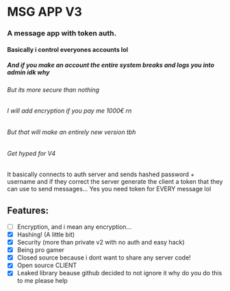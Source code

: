 # MSG APP V3
### A message app with token auth.
#### Basically i control everyones accounts lol
##### And if you make an account the entire system breaks and logs you into admin idk why
###### But its more secure than nothing
###### I will add encryption if you pay me 1000€ rn
###### But that will make an entirely new version tbh
###### Get hyped for V4

It basically connects to auth server and sends hashed password + username and if they correct the server generate the client a token that they can use to send messages... Yes you need token for EVERY message lol

## Features:

- [ ] Encryption, and i mean any encryption...
- [X] Hashing! (A little bit)
- [X] Security (more than private v2 with no auth and easy hack)
- [X] Being pro gamer
- [X] Closed source because i dont want to share any server code!
- [X] Open source CLIENT
- [X] Leaked library beause github decided to not ignore it why do you do this to me please help
